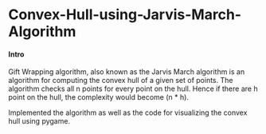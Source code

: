 # Convex-Hull-using-Jarvis-March-Algorithm

#### Intro

Gift Wrapping algorithm, also known as the Jarvis March algorithm is an algorithm for computing the convex hull of a given set of points. 
The algorithm checks all n points for every point on the hull.
Hence if there are h point on the hull, the complexity would become (n * h).


Implemented the algorithm as well as the code for visualizing the convex hull using pygame.
